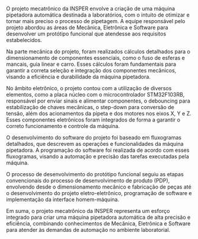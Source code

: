 O projeto mecatrônico da INSPER envolve a criação de uma máquina pipetadora automática destinada a laboratórios, com o intuito de otimizar e tornar mais preciso o processo de pipetagem. A equipe responsável pelo projeto abordou as áreas de Mecânica, Eletrônica e Software para desenvolver um protótipo funcional que atendesse aos requisitos estabelecidos.

Na parte mecânica do projeto, foram realizados cálculos detalhados para o dimensionamento de componentes essenciais, como o fuso de esferas e mancais, guia linear e carro. Esses cálculos foram fundamentais para garantir a correta seleção e integração dos componentes mecânicos, visando a eficiência e durabilidade da máquina pipetadora.

No âmbito eletrônico, o projeto contou com a utilização de diversos elementos, como a placa núcleo com o microcontrolador STM32F103RB, responsável por enviar sinais e alimentar componentes, o debouncing para estabilização de chaves mecânicas, o step-down para conversão de tensão, além dos acionamentos da pipeta e dos motores nos eixos X, Y e Z. Esses componentes eletrônicos foram integrados de forma a garantir o correto funcionamento e controle da máquina.

O desenvolvimento do software do projeto foi baseado em fluxogramas detalhados, que descrevem as operações e funcionalidades da máquina pipetadora. A programação do software foi realizada de acordo com esses fluxogramas, visando a automação e precisão das tarefas executadas pela máquina.

O processo de desenvolvimento do protótipo funcional seguiu as etapas convencionais do processo de desenvolvimento de produto (PDP), envolvendo desde o dimensionamento mecânico e fabricação de peças até o desenvolvimento do projeto eletro-eletrônico, programação de software e implementação da interface homem-máquina.

Em suma, o projeto mecatrônico da INSPER representa um esforço integrado para criar uma máquina pipetadora automática de alta precisão e eficiência, combinando conhecimentos de Mecânica, Eletrônica e Software para atender às demandas de automação no ambiente laboratorial.
